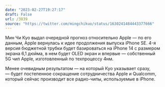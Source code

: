 ```yaml
---
date: "2023-02-27T19:27:17"
draft: False
url: /3839
source: "https://twitter.com/mingchikuo/status/1630241484443377666"
---
```


Мин Чи Куо выдал очередной прогноз относительно Apple — по его данным, Apple вернулась к идее продолжения выпуска iPhone SE. 4-я версия бюджетной трубки будет базироваться на iPhone 14 с размером экрана 6,1 дюйма, в нем будет OLED экран и впервые — собственный 5G чип Apple, изготовленный по техпроцессу 4нм. 

Менее очевидным результатом — на который Куо указывает сразу, — будет постепенное сокращение сотрудничества Apple и Qualcomm, который сейчас производит все радио-чипы, используемые в iPhone.
